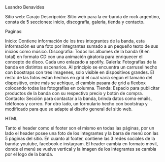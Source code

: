 Leandro Benavides

Sitio web: Carajo
Descripción: Sitio web para la ex-banda de rock argentino, consta de 5 secciones: inicio, discografía, galería, tienda y contacto.

Paginas: 

Inicio: Contiene información de los tres integrantes de la banda, esta información es una foto por integrantes sumado a un pequeño texto de sus inicios como músico.
Discografía: Todos los albumes de la banda (8 en total) en formato CD con una animación giratoria para enriquecer el concepto de disco. Cada uno enlazado a spotify. 
Galería: Fotografías de la banda en distintos escenarios. Al principio se encuentra un carrusel hecho con boostraps con tres imagenes, solo visible en dispositivos grandes. El resto de las fotos estan hechos en grid el cual varía según el tamaño del dispositivo, entre más se achique, el cambio pasara de grid a flexbox colocando todas las fotografías en columna.
Tienda: Espacio para publicitar productos de la banda con su respectivo precio y botón de compra.
Contacto: Sección para contactar a la banda, brinda datos como emails, teléfonos y correo. Por otro lado, un formulario hecho con bootstrap y modificado para que se adapte al diseño general del sitio web. 

HTML

Tanto el header como el footer son el mismo en todas las páginas, por un lado el header posee una foto de los integrantes y la barra de menú con las 5 páginas del sitio. En cuanto al footer, contiene las 3 redes sociales de la banda: youtube, facebook e instagram.
El header cambia en formato móvil, donde el menú se vuelve vertical y la imagen de los integrantes se cambia por el logo de la banda. 